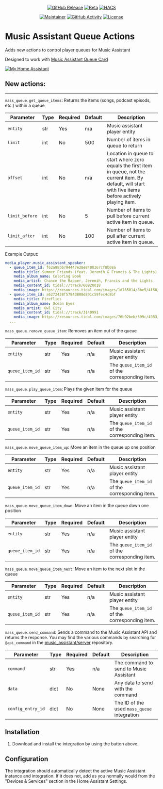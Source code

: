 <div align="center">

[![GitHub Release][release-shield]][release]
[![Beta][beta-shield]][beta]
[![HACS][hacs-badge-shield]][hacs-badge]

[![Maintainer][maintainer-shield]][maintainer]
[![GitHub Activity][activity-shield]][activity]
[![License][license-shield]][license]

</div>

[release-shield]: https://img.shields.io/github/release/droans/mass_queue.svg?style=for-the-badge
[release]: https://github.com/droans/mass_queue/releases
[license-shield]: https://img.shields.io/github/license/droans/mass_queue.svg?style=for-the-badge
[license]: LICENSE
[hacs-badge-shield]: https://img.shields.io/badge/HACS-Default-blue.svg?style=for-the-badge
[hacs-badge]: https://github.com/hacs/default
[maintainer-shield]: https://img.shields.io/badge/maintainer-droans-blue.svg?style=for-the-badge
[maintainer]: https://github.com/droans
[activity-shield]: https://img.shields.io/github/last-commit/droans/mass_queue?style=for-the-badge
[activity]: https://github.com/droans/mass_card/commits/main
[beta-shield]: https://img.shields.io/github/v/release/droans/mass_queue?include_prereleases&style=for-the-badge&filter=*b*&label=Pre-Release
[beta]: https://github.com/droans/mass_queue/releases

# Music Assistant Queue Actions

Adds new actions to control player queues for Music Assistant

Designed to work with [Music Assistant Queue Card](https://github.com/droans/mass_card)

[![My Home Assistant](https://my.home-assistant.io/badges/hacs_repository.svg)](https://my.home-assistant.io/redirect/hacs_repository/?repository=mass_queue&owner=droans&category=Integration)

## New actions:

---
`mass_queue.get_queue_items`: Returns the items (songs, podcast episods, etc.) within a queue

| Parameter | Type | Required | Default                           | Description                                                                                                                                                      |
|-----------|------|----------|-----------------------------------|------------------------------------------------------------------------------------------------------------------------------------------------------------------|
| `entity`        | str  | Yes      | n/a                         | Music assistant player entity                                                                                                                                    |
| `limit`         | int  | No       | 500                         | Number of items in queue to return                                                                                                                               |
| `offset`        | int  | No       | n/a                         | Location in queue to start where zero equals the first item in queue, not the current item. By default, will start with five items before actively playing item. |
| `limit_before`  | int  | No       | 5                           | Number of items to pull before current active item in queue.                                                                                                     |
| `limit_after`   | int  | No       | 100                         | Number of items to pull after current active item in queue.                                                                                                      |

Example Output:
```yaml
media_player.music_assistant_speaker:
  - queue_item_id: f62a98bb794447e28e8400367cf0b68a
    media_title: Summer Friends (feat. Jeremih & Francis & The Lights)
    media_album_name: Coloring Book
    media_artist: Chance the Rapper, Jeremih, Francis and the Lights
    media_content_id: tidal://track/60920018
    media_image: https://resources.tidal.com/images/1d765014/8be5/4f60/a657/bce7eee1ef8b/750x750.jpg
  - queue_item_id: a6272438f57843808d891c59fec4c8bf
    media_title: Fireflies
    media_album_name: Ocean Eyes
    media_artist: Owl City
    media_content_id: tidal://track/3140991
    media_image: https://resources.tidal.com/images/76b92beb/399c/4983/9b91/0eef89c796e1/750x750.jpg
  ...
```

`mass_queue.remove_queue_item`: Removes an item out of the queue

| Parameter       | Type | Required | Default | Description                                    |
|-----------------|------|----------|---------|------------------------------------------------|
| `entity`        | str  | Yes      | n/a     | Music assistant player entity                  |
| `queue_item_id` | str  | Yes      | n/a     | The `queue_item_id` of the corresponding item. |

`mass_queue.play_queue_item`: Plays the given item for the queue

| Parameter       | Type | Required | Default | Description                                    |
|-----------------|------|----------|---------|------------------------------------------------|
| `entity`        | str  | Yes      | n/a     | Music assistant player entity                  |
| `queue_item_id` | str  | Yes      | n/a     | The `queue_item_id` of the corresponding item. |

`mass_queue.move_queue_item_up`: Move an item in the queue up one position

| Parameter       | Type | Required | Default | Description                                    |
|-----------------|------|----------|---------|------------------------------------------------|
| `entity`        | str  | Yes      | n/a     | Music assistant player entity                  |
| `queue_item_id` | str  | Yes      | n/a     | The `queue_item_id` of the corresponding item. |

`mass_queue.move_queue_item_down`: Move an item in the queue down one position

| Parameter       | Type | Required | Default | Description                                    |
|-----------------|------|----------|---------|------------------------------------------------|
| `entity`        | str  | Yes      | n/a     | Music assistant player entity                  |
| `queue_item_id` | str  | Yes      | n/a     | The `queue_item_id` of the corresponding item. |

`mass_queue.move_queue_item_next`: Move an item to the next slot in the queue

| Parameter       | Type | Required | Default | Description                                    |
|-----------------|------|----------|---------|------------------------------------------------|
| `entity`        | str  | Yes      | n/a     | Music assistant player entity                  |
| `queue_item_id` | str  | Yes      | n/a     | The `queue_item_id` of the corresponding item. |

`mass_queue.send_command`: Sends a command to the Music Assistant API and returns the response. You may find the various commands by searching for `@api_command` in the [music_assistant/server](http://github.com/music-assistant/server/) repository.

| Parameter         | Type | Required | Default | Description                                 |
|-------------------|------|----------|---------|---------------------------------------------|
| `command`         | str  | Yes      | n/a     | The command to send to Music Assistant      |
| `data`            | dict | No       | None    | Any data to send with the command           |
| `config_entry_id` | dict | No       | None    | The ID of the used `mass_queue` integration |

## Installation

1. Download and install the integration by using the button above.

## Configuration

The integration should automatically detect the active Music Assistant instance and integration. If it does not, add as you normally would from the "Devices & Services" section in the Home Assistant Settings.

